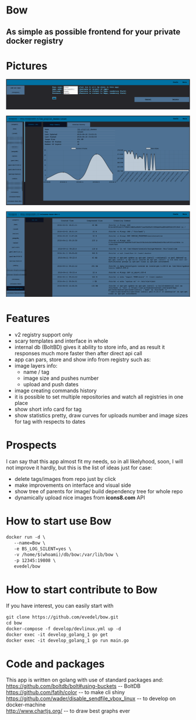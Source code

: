 Bow
==
## As simple as possible frontend for your private docker registry
Pictures
==
![](develop/conf.png)  

![](develop/info.png)

![](develop/history.png)

Features
==  
- v2 registry support only
- scary templates and interface in whole
- internal db (BoltBD) gives it ability to store info, and as result it responses much more faster then after direct api call
- app can pars, store and show info from registry such as:
 - image layers info:
   - name / tag
   - image size and pushes number
   - upload and push dates
 - image creating commands history
- it is possible to set multiple repositories and watch all registries in one place
- show short info card for tag
- show statistics pretty, draw curves for uploads number and image sizes for tag with respects to dates

Prospects
==
I can say that this app almost fit my needs, so in all likelyhood, soon, I will not improve it hardly, but this is the list of ideas just for case:
- delete tags/images from repo just by click
- make improvements on interface and visual side
- show tree of parents for image/ build dependency tree for whole repo
- dynamically upload nice images from __icons8.com__ API

How to start use Bow
==
```
docker run -d \
   --name=Bow \
   -e BS_LOG_SILENT=yes \
   -v /home/$(whoami)/db/bow:/var/lib/bow \
   -p 12345:19808 \
   evedel/bow
```
How to start contribute to Bow
==
If you have interest, you can easily start with
```
git clone https://github.com/evedel/bow.git
cd bow
docker-compose -f develop/devlinux.yml up -d
docker exec -it develop_golang_1 go get
docker exec -it develop_golang_1 go run main.go
```
Code and packages
==
This app is written on golang with use of standard packages and:  
https://github.com/boltdb/bolt#using-buckets -- BoltDB  
https://github.com/fatih/color -- to make cli shiny  
https://github.com/wader/disable_sendfile_vbox_linux -- to develop on docker-machine  
http://www.chartjs.org/ -- to draw best graphs ever
